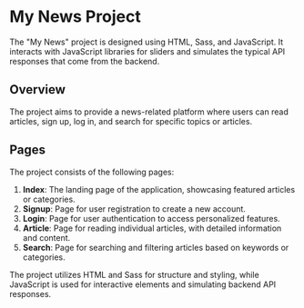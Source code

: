 # My News Project

The "My News" project is designed using HTML, Sass, and JavaScript. It interacts with JavaScript libraries for sliders and simulates the typical API responses that come from the backend.

## Overview

The project aims to provide a news-related platform where users can read articles, sign up, log in, and search for specific topics or articles.

## Pages

The project consists of the following pages:

1. **Index**: The landing page of the application, showcasing featured articles or categories.
2. **Signup**: Page for user registration to create a new account.
3. **Login**: Page for user authentication to access personalized features.
4. **Article**: Page for reading individual articles, with detailed information and content.
5. **Search**: Page for searching and filtering articles based on keywords or categories.

The project utilizes HTML and Sass for structure and styling, while JavaScript is used for interactive elements and simulating backend API responses.

